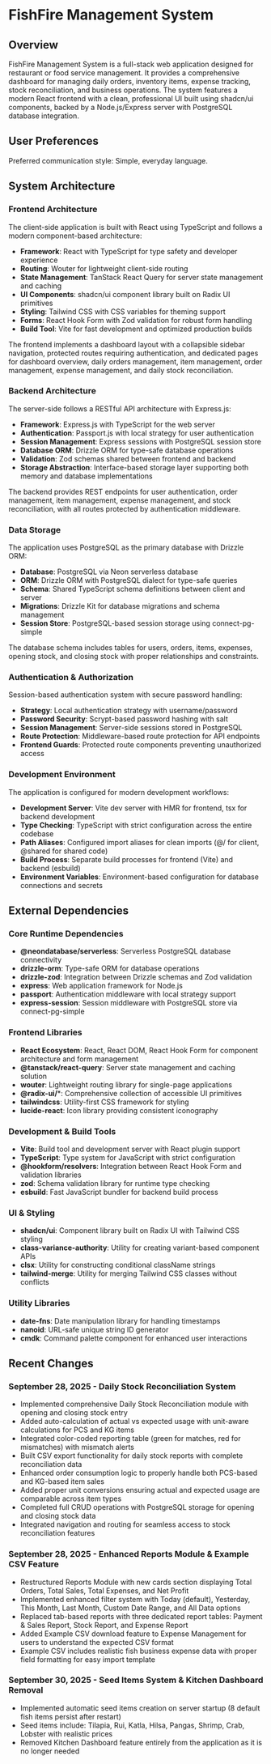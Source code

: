 # FishFire Management System

## Overview

FishFire Management System is a full-stack web application designed for restaurant or food service management. It provides a comprehensive dashboard for managing daily orders, inventory items, expense tracking, stock reconciliation, and business operations. The system features a modern React frontend with a clean, professional UI built using shadcn/ui components, backed by a Node.js/Express server with PostgreSQL database integration.

## User Preferences

Preferred communication style: Simple, everyday language.

## System Architecture

### Frontend Architecture
The client-side application is built with React using TypeScript and follows a modern component-based architecture:

- **Framework**: React with TypeScript for type safety and developer experience
- **Routing**: Wouter for lightweight client-side routing
- **State Management**: TanStack React Query for server state management and caching
- **UI Components**: shadcn/ui component library built on Radix UI primitives
- **Styling**: Tailwind CSS with CSS variables for theming support
- **Forms**: React Hook Form with Zod validation for robust form handling
- **Build Tool**: Vite for fast development and optimized production builds

The frontend implements a dashboard layout with a collapsible sidebar navigation, protected routes requiring authentication, and dedicated pages for dashboard overview, daily orders management, item management, order management, expense management, and daily stock reconciliation.

### Backend Architecture
The server-side follows a RESTful API architecture with Express.js:

- **Framework**: Express.js with TypeScript for the web server
- **Authentication**: Passport.js with local strategy for user authentication
- **Session Management**: Express sessions with PostgreSQL session store
- **Database ORM**: Drizzle ORM for type-safe database operations
- **Validation**: Zod schemas shared between frontend and backend
- **Storage Abstraction**: Interface-based storage layer supporting both memory and database implementations

The backend provides REST endpoints for user authentication, order management, item management, expense management, and stock reconciliation, with all routes protected by authentication middleware.

### Data Storage
The application uses PostgreSQL as the primary database with Drizzle ORM:

- **Database**: PostgreSQL via Neon serverless database
- **ORM**: Drizzle ORM with PostgreSQL dialect for type-safe queries
- **Schema**: Shared TypeScript schema definitions between client and server
- **Migrations**: Drizzle Kit for database migrations and schema management
- **Session Store**: PostgreSQL-based session storage using connect-pg-simple

The database schema includes tables for users, orders, items, expenses, opening stock, and closing stock with proper relationships and constraints.

### Authentication & Authorization
Session-based authentication system with secure password handling:

- **Strategy**: Local authentication strategy with username/password
- **Password Security**: Scrypt-based password hashing with salt
- **Session Management**: Server-side sessions stored in PostgreSQL
- **Route Protection**: Middleware-based route protection for API endpoints
- **Frontend Guards**: Protected route components preventing unauthorized access

### Development Environment
The application is configured for modern development workflows:

- **Development Server**: Vite dev server with HMR for frontend, tsx for backend development
- **Type Checking**: TypeScript with strict configuration across the entire codebase
- **Path Aliases**: Configured import aliases for clean imports (@/ for client, @shared for shared code)
- **Build Process**: Separate build processes for frontend (Vite) and backend (esbuild)
- **Environment Variables**: Environment-based configuration for database connections and secrets

## External Dependencies

### Core Runtime Dependencies
- **@neondatabase/serverless**: Serverless PostgreSQL database connectivity
- **drizzle-orm**: Type-safe ORM for database operations
- **drizzle-zod**: Integration between Drizzle schemas and Zod validation
- **express**: Web application framework for Node.js
- **passport**: Authentication middleware with local strategy support
- **express-session**: Session middleware with PostgreSQL store via connect-pg-simple

### Frontend Libraries
- **React Ecosystem**: React, React DOM, React Hook Form for component architecture and form management
- **@tanstack/react-query**: Server state management and caching solution
- **wouter**: Lightweight routing library for single-page applications
- **@radix-ui/***: Comprehensive collection of accessible UI primitives
- **tailwindcss**: Utility-first CSS framework for styling
- **lucide-react**: Icon library providing consistent iconography

### Development & Build Tools
- **Vite**: Build tool and development server with React plugin support
- **TypeScript**: Type system for JavaScript with strict configuration
- **@hookform/resolvers**: Integration between React Hook Form and validation libraries
- **zod**: Schema validation library for runtime type checking
- **esbuild**: Fast JavaScript bundler for backend build process

### UI & Styling
- **shadcn/ui**: Component library built on Radix UI with Tailwind CSS styling
- **class-variance-authority**: Utility for creating variant-based component APIs
- **clsx**: Utility for constructing conditional className strings
- **tailwind-merge**: Utility for merging Tailwind CSS classes without conflicts

### Utility Libraries
- **date-fns**: Date manipulation library for handling timestamps
- **nanoid**: URL-safe unique string ID generator
- **cmdk**: Command palette component for enhanced user interactions

## Recent Changes

### September 28, 2025 - Daily Stock Reconciliation System
- Implemented comprehensive Daily Stock Reconciliation module with opening and closing stock entry
- Added auto-calculation of actual vs expected usage with unit-aware calculations for PCS and KG items
- Integrated color-coded reporting table (green for matches, red for mismatches) with mismatch alerts
- Built CSV export functionality for daily stock reports with complete reconciliation data
- Enhanced order consumption logic to properly handle both PCS-based and KG-based item sales
- Added proper unit conversions ensuring actual and expected usage are comparable across item types
- Completed full CRUD operations with PostgreSQL storage for opening and closing stock data
- Integrated navigation and routing for seamless access to stock reconciliation features

### September 28, 2025 - Enhanced Reports Module & Example CSV Feature
- Restructured Reports Module with new cards section displaying Total Orders, Total Sales, Total Expenses, and Net Profit
- Implemented enhanced filter system with Today (default), Yesterday, This Month, Last Month, Custom Date Range, and All Data options
- Replaced tab-based reports with three dedicated report tables: Payment & Sales Report, Stock Report, and Expense Report
- Added Example CSV download feature to Expense Management for users to understand the expected CSV format
- Example CSV includes realistic fish business expense data with proper field formatting for easy import template

### September 30, 2025 - Seed Items System & Kitchen Dashboard Removal
- Implemented automatic seed items creation on server startup (8 default fish items persist after restart)
- Seed items include: Tilapia, Rui, Katla, Hilsa, Pangas, Shrimp, Crab, Lobster with realistic prices
- Removed Kitchen Dashboard feature entirely from the application as it is no longer needed